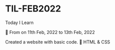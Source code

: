# TIL-FEB2022

 Today I Learn

📅 From on 11th Feb, 2022 to 13th Feb, 2022

  Created a website with basic code.
  📍 HTML & CSS
